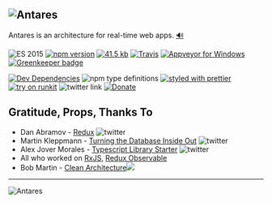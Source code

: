 ![Antares](http://www.deanius.com/AntaresLogo.png)
---

Antares is an architecture for real-time web apps. <a href="https://s3.amazonaws.com/www.deanius.com/antares-tag.m4a" target="_blank">🔊</a>

![ES 2015](https://img.shields.io/badge/ES-2015-brightgreen.svg)
[![npm version](https://badge.fury.io/js/antares-protocol.svg)](https://badge.fury.io/js/antares-protocol)
[![41.5 kb](https://img.shields.io/badge/gzip%20size-41.5%20kB-brightgreen.svg)](https://www.npmjs.com/package/antares-protocol)
[![Travis](https://img.shields.io/travis/deanius/antares-ts.svg)](https://travis-ci.org/deanius/antares-ts)
[![Appveyor for Windows](https://ci.appveyor.com/api/projects/status/udjy5549kiy5sk4a/branch/master?svg=true)](https://ci.appveyor.com/project/deanius/antares-ts/branch/master)
[![Greenkeeper badge](https://badges.greenkeeper.io/deanius/antares-ts.svg)](https://greenkeeper.io/)

[![Dev Dependencies](https://david-dm.org/deanius/antares-ts/dev-status.svg)](https://david-dm.org/deanius/antares-ts?type=dev)
![npm type definitions](https://img.shields.io/npm/types/chalk.svg)
[![styled with prettier](https://img.shields.io/badge/styled_with-prettier-ff69b4.svg)](https://github.com/prettier/prettier)
[![try on runkit](https://badge.runkitcdn.com/antares-protocol.svg)](https://npm.runkit.com/antares-protocol)
![twitter link](https://img.shields.io/badge/twitter-@deaniusaur-55acee.svg)
[![Donate](https://img.shields.io/badge/donate-paypal-blue.svg)](https://paypal.me/deanius)
## Gratitude, Props, Thanks To

* Dan Abramov - [Redux](https://redux.js.org) ![twitter](https://img.shields.io/badge/twitter-@dan_abramov-55acee.svg)
* Martin Kleppmann - [Turning the Database Inside Out](https://www.confluent.io/blog/turning-the-database-inside-out-with-apache-samza/) ![twitter](https://img.shields.io/badge/twitter-@martinkl-55acee.svg)
* Alex Jover Morales - [Typescript Library Starter](https://github.com/alexjoverm/typescript-library-starter) ![twitter](https://img.shields.io/badge/twitter-@alexjoverm-55acee.svg)
* All who worked on [RxJS](https://github.com/ReactiveX/rxjs), [Redux Observable](https://redux-observable.js.org/)
* Bob Martin - [Clean Architecture](https://8thlight.com/blog/uncle-bob/2012/08/13/the-clean-architecture.html)<img src="https://8thlight.com/blog/assets/posts/2012-08-13-the-clean-architecture/CleanArchitecture-8d1fe066e8f7fa9c7d8e84c1a6b0e2b74b2c670ff8052828f4a7e73fcbbc698c.jpg"/>

---
![Antares](http://www.deanius.com/AntaresLogo.png)
